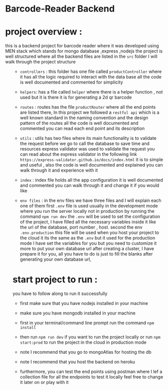 # Barcode-Reader Backend

# project overview :

this is a backend project for barcode reader where it was developed using MEN stack which stands for mongo database ,express ,nodejs
the project is well structured where all the backend files are listed in the `src` folder I will walk through the project structure

<ul>

- `controllers` : this folder has one file called `productController` where it has all the logic required to interact with the data base all the code is well documented and commented for simplicity

* `helpers`: has a file called `helper` where there is a helper function , not used but it is there it is for generating a 2d qr barcode

* `routes` : routes has the file `productRouter`
  where all the end points are listed there,
  In this project we followed a `restful api` which is a well known standard in the naming convention
  and the design pattern of the routes all the code is well documented and commented you can read each end point and its description

* `utils` : utils has two files where its main functionality is to validate the request before we go to call the database to save time and resources express validator was used to validate the request
  you can read about the express validator in the following link
  `https://express-validator.github.io/docs/index.html` it is to simple and useful , also the code is well documented and explained you can walk through it and experience with it

* `index` : index file holds all the app configuration it is well documented and commented you can walk through it and change it if you would like
* `env files` : in the env files we have three files and I will explain each one of them
  first `.env` file is used usually in the development mode where you run the server locally not in production by running the command `npm run dev` the `.env` will be used to set the configuration of the project, I have filled all the necessary variables inside it like the url of the database, port number , host.
  second the env `.env.production` this file will be used when you host your project to the cloud it its the same as the `.env` but it used for the production mode I have set the variables for you but you need to customize it more to put your own database url after creating a cluster, I have prepare it for you, all you have to do is just to fill the blanks after generating your own database url,

# start project to run :

you have to follow along to run it successfully

- first make sure that you have nodejs installed in your machine
- make sure you have mongodb installed in your machine
- first in your terminal/command line prompt run the command `npm install`
- then run `npm run dev` if you want to run the project locally
  or run `npm start:prod` to run the project in the cloud in production mode

- note I recommend that you go to mongoAtlas for hosting the db
- note I recommend that you host the backend on heroku

* furthermore, you can test the end points using postman where I lef a collection file for all the endpoints
to test it locally feel free to change it later on or play with it
</ul>
